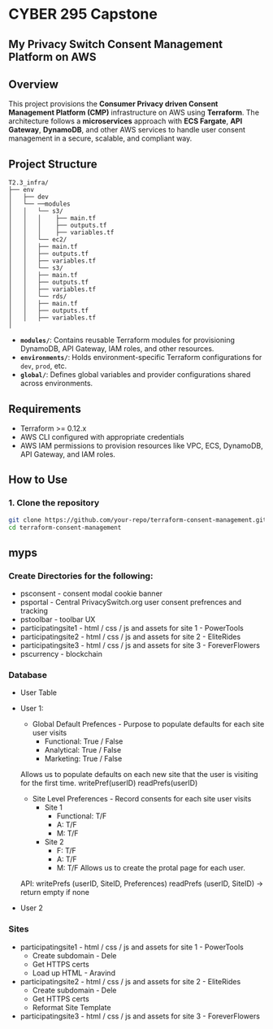 # CYBER 295 Capstone

## My Privacy Switch Consent Management Platform on AWS

## Overview

This project provisions the **Consumer Privacy driven Consent Management Platform (CMP)** infrastructure on AWS using **Terraform**. The architecture follows a **microservices** approach with **ECS Fargate**, **API Gateway**, **DynamoDB**, and other AWS services to handle user consent management in a secure, scalable, and compliant way.

## Project Structure

```
T2.3_infra/
├── env
│   ├── dev
│   └── ──modules
│   │   └── s3/
│   │   │    ├── main.tf
│   │   │    ├── outputs.tf
│   │   │    ├── variables.tf
│   │   └── ec2/
│   │   ├── main.tf
│   │   ├── outputs.tf
│   │   ├── variables.tf
│   │   └── s3/
│   │   ├── main.tf
│   │   ├── outputs.tf
│   │   ├── variables.tf
│   │   └── rds/
│   │   ├── main.tf
│   │   ├── outputs.tf
│   │   ├── variables.tf
│
```

- **`modules/`**: Contains reusable Terraform modules for provisioning DynamoDB, API Gateway, IAM roles, and other resources.
- **`environments/`**: Holds environment-specific Terraform configurations for `dev`, `prod`, etc.
- **`global/`**: Defines global variables and provider configurations shared across environments.

## Requirements

- Terraform >= 0.12.x
- AWS CLI configured with appropriate credentials
- AWS IAM permissions to provision resources like VPC, ECS, DynamoDB, API Gateway, and IAM roles.

## How to Use

### 1. Clone the repository

```bash
git clone https://github.com/your-repo/terraform-consent-management.git
cd terraform-consent-management
```

## myps

### Create Directories for the following:
 - psconsent - consent modal cookie banner
 - psportal - Central PrivacySwitch.org user consent prefrences and tracking
 - pstoolbar - toolbar UX
 - participatingsite1 - html / css / js and assets for site 1 - PowerTools
 - participatingsite2 - html / css / js and assets for site 2 - EliteRides
 - participatingsite3 - html / css / js and assets for site 3 - ForeverFlowers
 - pscurrency - blockchain

### Database
- User Table
- User 1:
   - Global Default Prefences - Purpose to populate defaults for each site user visits
      - Functional: True / False
      - Analytical: True / False
      - Marketing: True / False

    Allows us to populate defaults on each new site that the user is visiting for the first time.
    writePref(userID)
    readPrefs(userID)

    - Site Level Preferences - Record consents for each site user visits
       - Site 1
          - Functional: T/F
          - A: T/F
          - M: T/F
       - Site 2
         - F: T/F
         - A: T/F
         - M: T/F
     Allows us to create the protal page for each user.

     API:
      writePrefs (userID, SiteID, Preferences)
      readPrefs (userID, SiteID) -> return empty if none

- User 2

### Sites
 - participatingsite1 - html / css / js and assets for site 1 - PowerTools
   - Create subdomain - Dele
   - Get HTTPS certs
   - Load up HTML - Aravind
 - participatingsite2 - html / css / js and assets for site 2 - EliteRides
   - Create subdomain - Dele
   - Get HTTPS certs
   - Reformat Site Template
 - participatingsite3 - html / css / js and assets for site 3 - ForeverFlowers

